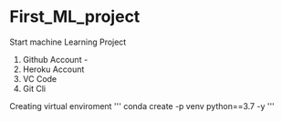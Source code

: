 # First_ML_project

Start machine Learning Project
1. Github Account - 
2. Heroku Account
3. VC Code 
4. Git Cli  


Creating virtual enviroment
'''
conda create -p venv python==3.7 -y
'''
